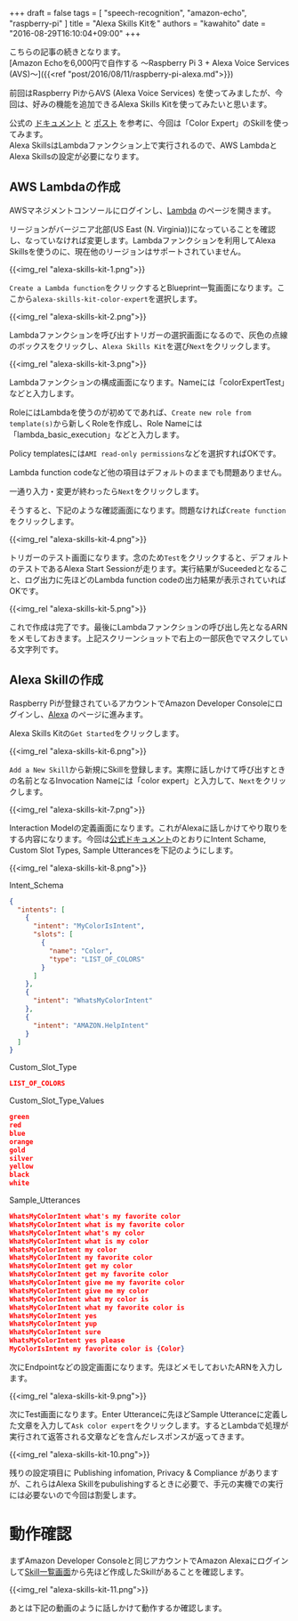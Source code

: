 +++
draft = false
tags = [
  "speech-recognition",
  "amazon-echo",
  "raspberry-pi"
]
title = "Alexa Skills Kitを"
authors = "kawahito"
date = "2016-08-29T16:10:04+09:00"
+++

こちらの記事の続きとなります。  
[Amazon Echoを6,000円で自作する 〜Raspberry Pi 3 + Alexa Voice Services (AVS)〜]({{<ref "post/2016/08/11/raspberry-pi-alexa.md">}})

前回はRaspberry PiからAVS (Alexa Voice Services) を使ってみましたが、今回は、好みの機能を追加できるAlexa Skills Kitを使ってみたいと思います。

公式の [ドキュメント](https://developer.amazon.com/appsandservices/solutions/alexa/alexa-skills-kit/docs/developing-an-alexa-skill-as-a-lambda-function) と [ポスト](https://developer.amazon.com/public/community/post/TxDJWS16KUPVKO/New-Alexa-Skills-Kit-Template-Build-a-Trivia-Skill-in-under-an-Hour) を参考に、今回は「Color Expert」のSkillを使ってみます。  
Alexa SkillsはLambdaファンクション上で実行されるので、AWS LambdaとAlexa Skillsの設定が必要になります。

## AWS Lambdaの作成
AWSマネジメントコンソールにログインし、[Lambda](https://console.aws.amazon.com/lambda/home) のページを開きます。

リージョンがバージニア北部(US East (N. Virginia))になっていることを確認し、なっていなければ変更します。Lambdaファンクションを利用してAlexa Skillsを使うのに、現在他のリージョンはサポートされていません。

{{<img_rel "alexa-skills-kit-1.png">}}

``Create a Lambda function``をクリックするとBlueprint一覧画面になります。ここから``alexa-skills-kit-color-expert``を選択します。

{{<img_rel "alexa-skills-kit-2.png">}}

Lambdaファンクションを呼び出すトリガーの選択画面になるので、灰色の点線のボックスをクリックし、``Alexa Skills Kit``を選び``Next``をクリックします。

{{<img_rel "alexa-skills-kit-3.png">}}

Lambdaファンクションの構成画面になります。Nameには「colorExpertTest」などと入力します。

RoleにはLambdaを使うのが初めてであれば、``Create new role from template(s)``から新しくRoleを作成し、Role Nameには「lambda_basic_execution」などと入力します。

Policy templatesには``AMI read-only permissions``などを選択すればOKです。

Lambda function codeなど他の項目はデフォルトのままでも問題ありません。

一通り入力・変更が終わったら``Next``をクリックします。

そうすると、下記のような確認画面になります。問題なければ``Create function``をクリックします。

{{<img_rel "alexa-skills-kit-4.png">}}

トリガーのテスト画面になります。念のため``Test``をクリックすると、デフォルトのテストであるAlexa Start Sessionが走ります。実行結果がSuceededとなること、ログ出力に先ほどのLambda function codeの出力結果が表示されていればOKです。

{{<img_rel "alexa-skills-kit-5.png">}}

これで作成は完了です。最後にLambdaファンクションの呼び出し先となるARNをメモしておきます。上記スクリーンショットで右上の一部灰色でマスクしている文字列です。

## Alexa Skillの作成
Raspberry Piが登録されているアカウントでAmazon Developer Consoleにログインし、[Alexa](https://developer.amazon.com/edw/home.html) のページに進みます。

Alexa Skills Kitの``Get Started``をクリックします。

{{<img_rel "alexa-skills-kit-6.png">}}

``Add a New Skill``から新規にSkillを登録します。実際に話しかけて呼び出すときの名前となるInvocation Nameには「color expert」と入力して、``Next``をクリックします。

{{<img_rel "alexa-skills-kit-7.png">}}

Interaction Modelの定義画面になります。これがAlexaに話しかけてやり取りをする内容になります。今回は[公式ドキュメント](https://developer.amazon.com/appsandservices/solutions/alexa/alexa-skills-kit/docs/developing-an-alexa-skill-as-a-lambda-function)のとおりにIntent Schame, Custom Slot Types, Sample Utterancesを下記のようにします。

{{<img_rel "alexa-skills-kit-8.png">}}

Intent_Schema
```json
{
  "intents": [
    {
      "intent": "MyColorIsIntent",
      "slots": [
        {
          "name": "Color",
          "type": "LIST_OF_COLORS"
        }
      ]
    },
    {
      "intent": "WhatsMyColorIntent"
    },
    {
      "intent": "AMAZON.HelpIntent"
    }
  ]
}
```

Custom_Slot_Type
```json
LIST_OF_COLORS
```

Custom_Slot_Type_Values
```json
green
red
blue
orange
gold
silver
yellow
black
white
```

Sample_Utterances
```json
WhatsMyColorIntent what's my favorite color
WhatsMyColorIntent what is my favorite color
WhatsMyColorIntent what's my color
WhatsMyColorIntent what is my color
WhatsMyColorIntent my color
WhatsMyColorIntent my favorite color
WhatsMyColorIntent get my color
WhatsMyColorIntent get my favorite color
WhatsMyColorIntent give me my favorite color
WhatsMyColorIntent give me my color
WhatsMyColorIntent what my color is
WhatsMyColorIntent what my favorite color is
WhatsMyColorIntent yes
WhatsMyColorIntent yup
WhatsMyColorIntent sure
WhatsMyColorIntent yes please
MyColorIsIntent my favorite color is {Color}
```

次にEndpointなどの設定画面になります。先ほどメモしておいたARNを入力します。

{{<img_rel "alexa-skills-kit-9.png">}}

次にTest画面になります。Enter Utteranceに先ほどSample Utteranceに定義した文章を入力して``Ask color expert``をクリックします。するとLambdaで処理が実行されて返答される文章などを含んだレスポンスが返ってきます。

{{<img_rel "alexa-skills-kit-10.png">}}

残りの設定項目に Publishing infomation, Privacy & Compliance がありますが、これらはAlexa Skillをpubulishingするときに必要で、手元の実機での実行には必要ないので今回は割愛します。

# 動作確認
まずAmazon Developer Consoleと同じアカウントでAmazon Alexaにログインして[Skill一覧画面](http://alexa.amazon.com/spa/index.html#skills/your-skills)から先ほど作成したSkillがあることを確認します。

{{<img_rel "alexa-skills-kit-11.png">}}

あとは下記の動画のように話しかけて動作するか確認します。
